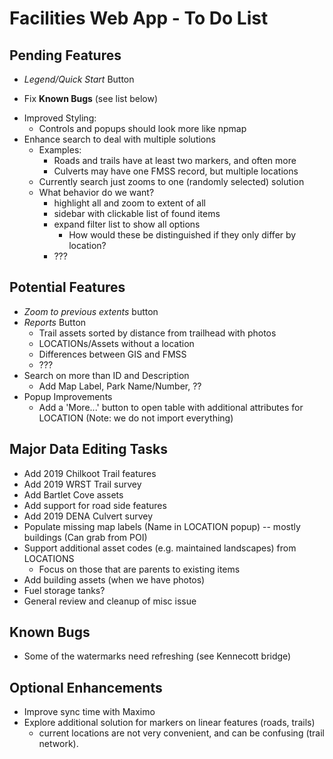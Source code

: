 Facilities Web App - To Do List
===============================

Pending Features
----------------
* _Legend/Quick Start_ Button
- Fix **Known Bugs** (see list below)
* Improved Styling:
  - Controls and popups should look more like npmap
* Enhance search to deal with multiple solutions
  - Examples:
    - Roads and trails have at least two markers, and often more
    - Culverts may have one FMSS record, but multiple locations
  - Currently search just zooms to one (randomly selected) solution
  - What behavior do we want?
    - highlight all and zoom to extent of all
    - sidebar with clickable list of found items
    - expand filter list to show all options
      - How would these be distinguished if they only differ by location?
    - ???

Potential Features
------------------
* _Zoom to previous extents_ button
* _Reports_ Button
  - Trail assets sorted by distance from trailhead with photos
  - LOCATIONs/Assets without a location
  - Differences between GIS and FMSS
  - ???
* Search on more than ID and Description
  - Add Map Label, Park Name/Number, ??
* Popup Improvements
  - Add a 'More...' button to open table with additional attributes
    for LOCATION (Note: we do not import everything)


Major Data Editing Tasks
------------------------
* Add 2019 Chilkoot Trail features
* Add 2019 WRST Trail survey
* Add Bartlet Cove assets
* Add support for road side features
* Add 2019 DENA Culvert survey
* Populate missing map labels (Name in LOCATION popup) -- mostly buildings (Can grab from POI)
* Support additional asset codes (e.g. maintained landscapes) from LOCATIONS
  - Focus on those that are parents to existing items
* Add building assets (when we have photos)
* Fuel storage tanks?
* General review and cleanup of misc issue


Known Bugs
----------
* Some of the watermarks need refreshing (see Kennecott bridge)


Optional Enhancements
---------------------
* Improve sync time with Maximo
* Explore additional solution for markers on linear features (roads, trails)
  - current locations are not very convenient, and can be confusing (trail network).
